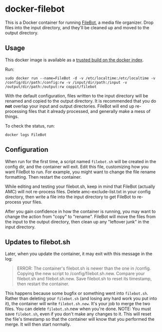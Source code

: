 docker-filebot
==============

This is a Docker container for running [FileBot](http://www.filebot.net/), a media file organizer. Drop files
into the input directory, and they'll be cleaned up and moved to the output directory.

Usage
-----

This docker image is available as a [trusted build on the docker index](https://index.docker.io/u/coppit/filebot/).

Run:

`sudo docker run --name=FileBot -d -v /etc/localtime:/etc/localtime -v /config/dir/path:/config:rw -v /input/dir/path:/input -v /output/dir/path:/output:rw coppit/filebot`

With the default configuration, files written to the input directory will be renamed and copied to the output directory.
It is recommended that you do **not** overlap your input and output directories. FileBot will end up re-processing files
that it already processed, and generally make a mess of things.

To check the status, run:

`docker logs FileBot`

Configuration
-------------

When run for the first time, a script named `filebot.sh` will be created in the config dir, and the container will exit.
Edit this file, customizing how you want FileBot to run. For example, you might want to change the file rename
formatting. Then restart the container.

While editing and testing your filebot.sh, keep in mind that FileBot (actually AMC) will not re-process files. Delete
amc-exclude-list.txt in your config directory, then write a file into the input directory to get FileBot to re-process
your files.

After you gain confidence in how the container is running, you may want to change the action from "copy" to "rename".
FileBot will move the files from the input to the output directory, then clean up any "leftover junk" in the input
directory.

Updates to filebot.sh
---------------------

Later, when you update the container, it may exit with this message in the log:

> ERROR: The container's filebot.sh is newer than the one in /config.
>  Copying the new script to /config/filebot.sh.new.
>  Compare your filebot.sh and filebot.sh.new. Save filebot.sh to reset its timestamp,
>  then restart the container.

This happens because some bugfix or something went into `filebot.sh`. Rather than deleting your `filebot.sh` (and losing
any hard work you put into it), the container will write `filebot.sh.new`. It's your job to merge the two files. You can
delete `filebot.sh`.new when you're done. NOTE: You must save `filebot.sh`, even if you don't make any changes to it.
This will reset the file's timestamp so that the container will know that you performed the merge. It will then start
normally.
